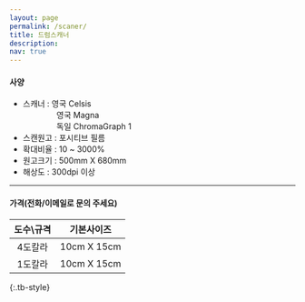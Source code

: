 ```yaml
---
layout: page
permalink: /scaner/
title: 드럼스캐너
description: 
nav: true
---
```


#### 사양
  * 스캐너 : 영국 Celsis    
&nbsp;&nbsp;&nbsp;&nbsp;&nbsp;&nbsp;&nbsp;&nbsp;&nbsp;&nbsp;&nbsp;&nbsp;&nbsp;&nbsp;&nbsp;영국 Magna    
&nbsp;&nbsp;&nbsp;&nbsp;&nbsp;&nbsp;&nbsp;&nbsp;&nbsp;&nbsp;&nbsp;&nbsp;&nbsp;&nbsp;&nbsp;독일 ChromaGraph 1
  * 스캔원고 : 포시티브 필름
  * 확대비율 : 10 ~ 3000%
  * 원고크기 : 500mm X 680mm
  * 해상도 : 300dpi 이상

---

#### 가격(전화/이메일로 문의 주세요)

| 도수\규격 | 기본사이즈 |
|:---:|:---:|
| 4도칼라 | 10cm X 15cm |
| 1도칼라 | 10cm X 15cm |
{:.tb-style}
